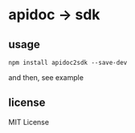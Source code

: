 # apidoc -> sdk

## usage

```
npm install apidoc2sdk --save-dev
```

and then, see example

## license

MIT License